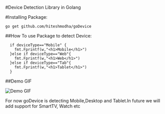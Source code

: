 #Device Detection Library in Golang

#Installing Package:
```
go get github.com/hiteshmodha/goDevice
```

##How To use Package to detect Device:
```
  if deviceType=="Mobile" {
    fmt.Fprintf(w,"<h1>Mobile</h1>")
  }else if deviceType=="Web"{
    fmt.Fprintf(w,"<h1>Web</h1>")
  }else if deviceType=="Tab"{
    fmt.Fprintf(w,"<h1>Tablet</h1>")
  }
  ```

##Demo GIF

![Demo GIF](https://raw.githubusercontent.com/hiteshmodha/goDevice/master/vd.gif)

For now goDevice is detecting Mobile,Desktop and Tablet.In future we will add support for SmartTV, Watch etc
